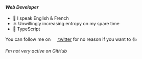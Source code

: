 #### _Web Developer_

- 💬 I speak English & French
- ⚛️ Unwillingly increasing entropy on my spare time
- 💖 TypeScript

You can follow me on [<img src="https://upload.wikimedia.org/wikipedia/commons/6/6f/Logo_of_Twitter.svg" alt="" width="16px" height="16px"> twitter](https://www.twitter.com/sleiphir_) for no reason if you want to 👍

_I'm not very active on GitHub_
